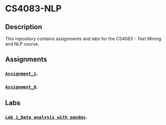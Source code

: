 # CS4083-NLP

## Description
This repository contains assignments and labs for the CS4083 - Text Mining and NLP course.

## Assignments

### [`Assignment_1`](https://github.com/GDHadeel/CS4083-NLP/blob/main/assignments/Assignment_1.ipynb).

### [`Assignment_0`](https://github.com/GDHadeel/CS4083-NLP/blob/main/assignments/assignment_0.ipynb).

## Labs

### [`Lab 1_Data analysis with pandas`](https://github.com/GDHadeel/CS4083-NLP/blob/main/Labs/Data%20analysis%20with%20pandas.ipynb).

